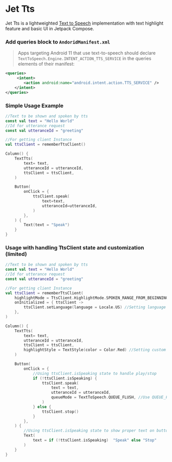 # Jet Tts
Jet Tts is a lightweighted [Text to Speech](https://android-developers.googleblog.com/2009/09/introduction-to-text-to-speech-in.html) implementation with text highlight feature and basic UI in Jetpack Compose.


### Add queries block to `AndoridManifest.xml`
> Apps targeting Android 11 that use text-to-speech should declare `TextToSpeech.Engine.INTENT_ACTION_TTS_SERVICE` in the queries elements of their manifest:
```xml
<queries>
     <intent>
        <action android:name="android.intent.action.TTS_SERVICE" />
    </intent>
</queries>
```

### Simple Usage Example
```kotlin
//Text to be shown and spoken by tts
const val text = "Hello World"
//Id for utterance request
const val utteranceId = "greeting"

//For getting client Instance
val ttsClient = rememberTtsClient()

Column() {
    TextTts(
        text= text,
        utteranceId = utteranceId,
        ttsClient = ttsClient,
    )

    Button(
        onClick = {
            ttsClient.speak(
                text=text, 
                utteranceId=utteranceId,
            )
        },
    ) {
        Text(text = "Speak")
    }
}
```


### Usage with handling TtsClient state and customization (limited)
```kotlin
//Text to be shown and spoken by tts
const val text = "Hello World"
//Id for utterance request
const val utteranceId = "greeting"

//For getting client Instance
val ttsClient = rememberTtsClient(
    highlightMode = TtsClient.HighlightMode.SPOKEN_RANGE_FROM_BEGINNING, //Setting highligt mode
    onInitialized = { ttsClient ->
        ttsClient.setLanguage(language = Locale.US) //Setting language by locale (depends if language is supported)
    },
)

Column() {
    TextTts(
        text= text,
        utteranceId = utteranceId,
        ttsClient = ttsClient,
        highlightStyle = TextStyle(color = Color.Red) //Setting custom highlight style
    )

    Button(
        onClick = {
            //Using ttsClient.isSpeaking state to handle play/stop
            if (!ttsClient.isSpeaking) {
                ttsClient.speak(
                    text = text,
                    utteranceId = utteranceId,
                    queueMode = TextToSpeech.QUEUE_FLUSH, //Use QUEUE_FLUSH for replacing queue of QUEUE_ADD for add utterance to queue
                )
            } else {
                ttsClient.stop()
            }
        },
    ) {
        //Using ttsClient.isSpeaking state to show proper text on button
        Text(
            text = if (!ttsClient.isSpeaking)  "Speak" else "Stop"
        )
    }
}
```

